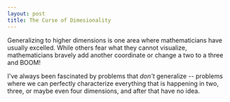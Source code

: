 ```yaml
---
layout: post
title: The Curse of Dimesionality
---
```


Generalizing to higher dimensions is one area where mathematicians have usually excelled.  While others fear what they cannot visualize, 
mathematicians bravely add another coordinate or change a two to a three and BOOM! 

I've always been fascinated by problems that *don't* generalize -- problems where we can perfectly characterize everything that is 
happening in two, three, or maybe even four dimensions, and after that have no idea.
